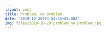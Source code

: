 ```yaml
---
layout: post
title: Problem, no problem
date: '2019-10-29T04:54:43+02:00Z'
img: files/2019-10-29_problem_no_problem.jpg
---
```

